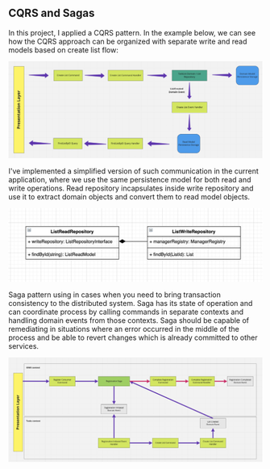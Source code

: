 ## CQRS and Sagas

In this project, I applied a CQRS pattern.
In the example below, we can see how the CQRS approach can be organized with separate write and read models based on create list flow:

![cqrs create list](./assets/cqrs-read-write.png "cqrs create list")

I've implemented a simplified version of such communication in the current application, where we use the same persistence model for both read and write operations.
Read repository incapsulates inside write repository and use it to extract domain objects and convert them to read model objects.

![read write repos](./assets/simplified-read-write-repository.png "read write repos")

Saga pattern using in cases when you need to bring transaction consistency to the distributed system.
Saga has its state of operation and can coordinate process by calling commands in separate contexts and handling domain events from those contexts. Saga should be capable of remediating in situations where an error occurred in the middle of the process and be able to revert changes 
which is already committed to other services.

![saga](./assets/saga.png "saga")
